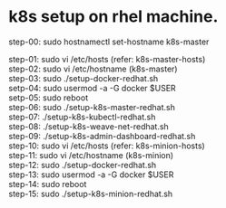 # k8s setup on rhel machine.

step-00: sudo hostnamectl set-hostname k8s-master

step-01: sudo vi /etc/hosts    (refer: k8s-master-hosts)  
step-02: sudo vi /etc/hostname (k8s-master)  
step-03: sudo ./setup-docker-redhat.sh  
setp-04: sudo usermod -a -G docker $USER  
setp-05: sudo reboot  
step-06: sudo ./setup-k8s-master-redhat.sh  
step-07: ./setup-k8s-kubectl-redhat.sh  
step-08: ./setup-k8s-weave-net-redhat.sh  
step-09: ./setup-k8s-admin-dashboard-redhat.sh  
step-10: sudo vi /etc/hosts    (refer: k8s-minion-hosts)  
step-11: sudo vi /etc/hostname (k8s-minion)  
step-12: sudo ./setup-docker-redhat.sh  
step-13: sudo usermod -a -G docker $USER  
step-14: sudo reboot  
step-15: sudo ./setup-k8s-minion-redhat.sh
